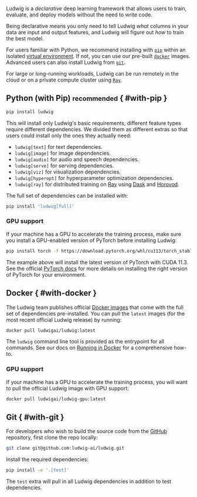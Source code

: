 Ludwig is a *declarative* deep learning framework that allows users to train, evaluate, and deploy models without 
the need to write code. 

Being declarative means you only need to tell Ludwig *what* columns in your data are input
and output features, and Ludwig will figure out *how* to train the best model.

For users familiar with Python, we recommend installing with [`pip`][pip] within an isolated
[virtual environment](venv). If not, you can use our
pre-built [`docker`][docker] images. Advanced users can also install Ludwig from [`git`][git].

For large or long-running workloads, Ludwig can be run remotely in the cloud or on a private compute cluster using [`Ray`][ray].

  [pip]: #with-pip
  [venv]: https://docs.python-guide.org/dev/virtualenvs/
  [docker]: #with-docker
  [git]: #with-git
  [ray]: /getting_started/ray.md


## Python (with Pip) <small>recommended</small> { #with-pip }

``` sh
pip install ludwig
```

This will install only Ludwig's basic requirements, different feature types require different dependencies.
We divided them as different extras so that users could install only the ones they actually need:

 - `ludwig[text]` for text dependencies.
 - `ludwig[image]` for image dependencies.
 - `ludwig[audio]` for audio and speech dependencies.
 - `ludwig[serve]` for serving dependencies.
 - `ludwig[viz]` for visualization dependencies.
 - `ludwig[hyperopt]` for hyperparameter optimization dependencies.
 - `ludwig[ray]` for distributed training on [Ray](https://www.ray.io/) using [Dask](https://dask.org/) and [Horovod](https://github.com/horovod/horovod).

 The full set of dependencies can be installed with:
 
 ``` sh
 pip install 'ludwig[full]'
 ```

### GPU support

If your machine has a GPU to accelerate the training process, make sure you install a GPU-enabled version of PyTorch before installing Ludwig:

``` sh
pip install torch -f https://download.pytorch.org/whl/cu113/torch_stable.html
```

The example above will install the latest version of PyTorch with CUDA 11.3. See the official [PyTorch docs](https://pytorch.org/get-started/locally/) for
more details on installing the right version of PyTorch for your environment.

## Docker { #with-docker }

The Ludwig team publishes official [Docker images](https://hub.docker.com/u/ludwigai) that come with the full set of 
dependencies pre-installed. You can pull the `latest` images (for the most recent official Ludwig release) by running:

``` sh
docker pull ludwigai/ludwig:latest
```

The `ludwig` command line tool is provided as the entrypoint for all commands. See our docs on [Running in Docker](/user_guide/docker.md) for
a comprehensive how-to.

### GPU support

If your machine has a GPU to accelerate the training process, you will want to pull the official Ludwig image with GPU support:

``` sh
docker pull ludwigai/ludwig-gpu:latest
```

## Git { #with-git }

For developers who wish to build the source code from the [GitHub](https://github.com/ludwig-ai/ludwig/) repository, first clone the repo locally:

``` sh
git clone git@github.com:ludwig-ai/ludwig.git
```

Install the required dependencies:

``` sh
pip install -e '.[test]'
```

The `test` extra will pull in all Ludwig dependencies in addition to test dependencies.
